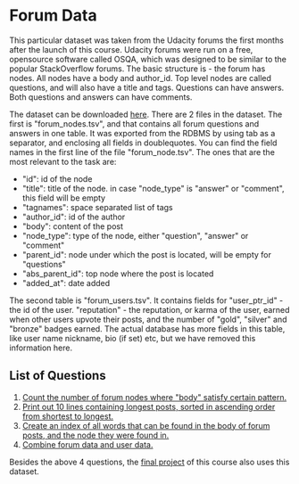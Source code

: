 # Forum Data

This particular dataset was taken from the Udacity forums the first months after the launch of this course. Udacity forums were run on a free, opensource software called OSQA, which was designed to be similar to the popular StackOverflow forums. The basic structure is - the forum has nodes. All nodes have a body and author_id. Top level nodes are called questions, and will also have a title and tags. Questions can have answers. Both questions and answers can have comments.

The dataset can be downloaded [here](https://www.dropbox.com/s/ib0j7xkx88m0i0r/forum_data.tar.gz?dl=0). There are 2 files in the dataset. The first is "forum_nodes.tsv", and that contains all forum questions and answers in one table. It was exported from the RDBMS by using tab as a separator, and enclosing all fields in doublequotes. You can find the field names in the first line of the file "forum_node.tsv". The ones that are the most relevant to the task are:

* "id": id of the node
* "title": title of the node. in case "node_type" is "answer" or "comment", this field will be empty
* "tagnames": space separated list of tags
* "author_id": id of the author
* "body": content of the post
* "node_type": type of the node, either "question", "answer" or "comment"
* "parent_id": node under which the post is located, will be empty for "questions"
* "abs_parent_id": top node where the post is located
* "added_at": date added

The second table is "forum_users.tsv". It contains fields for "user_ptr_id" - the id of the user. "reputation" - the reputation, or karma of the user, earned when other users upvote their posts, and the number of "gold", "silver" and "bronze" badges earned. The actual database has more fields in this table, like user name nickname, bio (if set) etc, but we have removed this information here.


## List of Questions
1. [Count the number of forum nodes where "body" satisfy certain pattern.](./01-filtering-exercise)
2. [Print out 10 lines containing longest posts, sorted in ascending order from shortest to longest.](./02-top-10)
3. [Create an index of all words that can be found in the body of forum posts, and the node they were found in.](./03-invertes-index)
4. [Combine forum data and user data.](./04-combined-datasets)

Besides the above 4 questions, the [final project](./05-final-project) of this course also uses this dataset.
